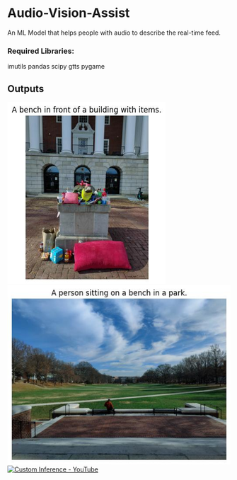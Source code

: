 # Audio-Vision-Assist
An ML Model that helps people with audio to describe the real-time feed.

### Required Libraries:
imutils
pandas
scipy
gtts
pygame

## Outputs
![alt text](results/1.jpg)
![alt text](results/2.jpg)
[![Custom Inference - YouTube](https://img.youtube.com/vi/n3DaaLMespQ/360.jpg)](https://www.youtube.com/watch?v=n3DaaLMespQ)
